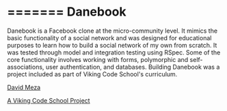 =======
Danebook
========

Danebook is a Facebook clone at the micro-community level. It mimics the basic functionality of a social network and was designed for educational purposes to learn how to build a social network of my own from scratch. It was tested through model and integration testing using RSpec. Some of the core functionality involves working with forms, polymorphic and self-associations, user authentication, and databases. Building Danebook was a project included as part of Viking Code School's curriculum.

[David Meza](https://github.com/david-meza/)

[A Viking Code School Project](http://www.vikingcodeschool.com/)


